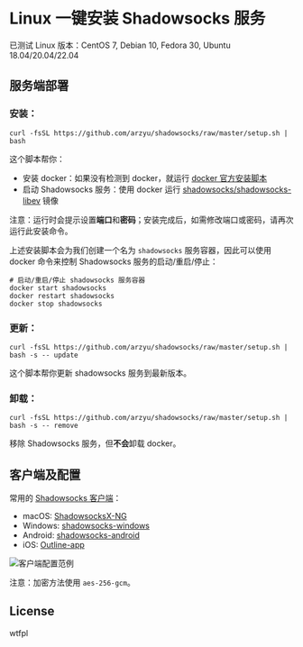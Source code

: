 # Linux 一键安装 Shadowsocks 服务

已测试 Linux 版本：CentOS 7, Debian 10, Fedora 30, Ubuntu 18.04/20.04/22.04

## 服务端部署

### 安装：

```shell
curl -fsSL https://github.com/arzyu/shadowsocks/raw/master/setup.sh | bash
```

这个脚本帮你：

 * 安装 docker：如果没有检测到 docker，就运行 [docker 官方安装脚本](https://github.com/docker/docker-install)
 * 启动 Shadowsocks 服务：使用 docker 运行 [shadowsocks/shadowsocks-libev](https://github.com/shadowsocks/shadowsocks-libev#docker) 镜像

注意：运行时会提示设置**端口**和**密码**；安装完成后，如需修改端口或密码，请再次运行此安装命令。

上述安装脚本会为我们创建一个名为 `shadowsocks` 服务容器，因此可以使用 docker 命令来控制 Shadowsocks 服务的启动/重启/停止：

```shell
# 启动/重启/停止 shadowsocks 服务容器
docker start shadowsocks
docker restart shadowsocks
docker stop shadowsocks
```

### 更新：

```shell
curl -fsSL https://github.com/arzyu/shadowsocks/raw/master/setup.sh | bash -s -- update
```

这个脚本帮你更新 shadowsocks 服务到最新版本。

### 卸载：

```shell
curl -fsSL https://github.com/arzyu/shadowsocks/raw/master/setup.sh | bash -s -- remove
```

移除 Shadowsocks 服务，但**不会**卸载 docker。

## 客户端及配置

常用的 [Shadowsocks 客户端](http://shadowsocks.org/en/download/clients.html)：

 * macOS: [ShadowsocksX-NG](https://github.com/shadowsocks/ShadowsocksX-NG/releases/latest)
 * Windows: [shadowsocks-windows](https://github.com/shadowsocks/shadowsocks-windows/releases/latest)
 * Android: [shadowsocks-android](https://github.com/shadowsocks/shadowsocks-android/releases/latest)
 * iOS: [Outline-app](https://itunes.apple.com/app/outline-app/id1356177741)

![客户端配置范例](https://user-images.githubusercontent.com/1270145/62014025-30b41b80-b1ce-11e9-9ba5-47a19007f5c2.png)

注意：加密方法使用 `aes-256-gcm`。

## License

wtfpl
